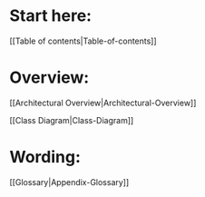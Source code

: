 # Start here:
[[Table of contents|Table-of-contents]]
# Overview:
[[Architectural Overview|Architectural-Overview]]

[[Class Diagram|Class-Diagram]]
# Wording:
[[Glossary|Appendix-Glossary]]